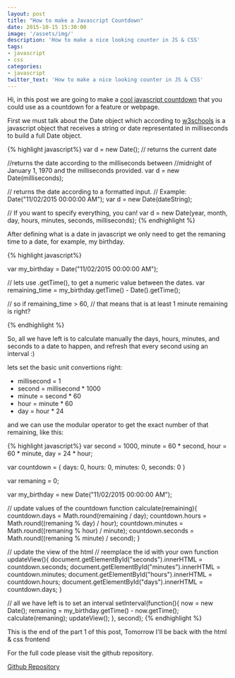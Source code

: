 ```yaml
---
layout: post
title: "How to make a Javascript Countdown"
date: 2015-10-15 15:30:00
image: '/assets/img/'
description: 'How to make a nice looking counter in JS & CSS'
tags:
- javascript
- css
categories:
- javascript
twitter_text: 'How to make a nice looking counter in JS & CSS'
---
```

Hi, in this post we are going to make a [cool javascript countdown](https://chamoysvoice.github.io/birthday) that you could use as a countdown for a feature or webpage.

First we must talk about the Date object which according to [w3schools](http://www.w3schools.com/jsref/jsref_obj_date.asp) is a javascript object that receives a string or date representated in milliseconds to build a full Date object.

{% highlight javascript%}
var d = new Date(); // returns the current date

//returns the date according to the milliseconds between
//midnight of January 1, 1970 and the milliseconds provided.
var d = new Date(milliseconds);

// returns the date according to a formatted input.
// Example: Date("11/02/2015 00:00:00 AM");
var d = new Date(dateString);

// If you want to specify everything, you can!
var d = new Date(year, month, day, hours, minutes, seconds, milliseconds);
{% endhighlight %}

After defining what is a date in javascript we only need to get the remaning time to a date, for example, my birthday.

{% highlight javascript%}

var my_birthday = Date("11/02/2015 00:00:00 AM");

// lets use .getTime(), to get a numeric value between the dates.
var remaining_time = my_birthday.getTime() - Date().getTime();

// so if remaining_time > 60,
// that means that is at least 1 minute remaining is right?

{% endhighlight %}

So, all we have left is to calculate manually the days, hours, minutes, and seconds to a date to happen, and refresh that every second using an interval :)

lets set the basic unit convertions right:


- millisecond = 1
- second = millisecond * 1000
- minute = second * 60
- hour = minute * 60
- day = hour * 24

and we can use the modular operator to get the exact number of that remaining, like this:

{% highlight javascript%}
var second = 1000,
minute = 60 * second,
hour = 60 * minute,
day = 24 * hour;

var countdown = {
  days: 0,
  hours: 0,
  minutes: 0,
  seconds: 0
}

var remaning = 0;

var my_birthday = new Date("11/02/2015 00:00:00 AM");

// update values of the countdown
function calculate(remaining){
  countdown.days = Math.round(remaining / day);
  countdown.hours  = Math.round((remaning % day) / hour);
  countdown.minutes = Math.round((remaning % hour) / minute);
  countdown.seconds = Math.round((remaning % minute) / second);
}

// update the view of the html
// reemplace the id with your own
function updateView(){
  document.getElementById("seconds").innerHTML = countdown.seconds;
  document.getElementById("minutes").innerHTML = countdown.minutes;
  document.getElementById("hours").innerHTML = countdown.hours;
  document.getElementById("days").innerHTML = countdown.days;
}

// all we have left is to set an interval
setInterval(function(){
  now = new Date();
  remaning = my_birthday.getTime() - now.getTime();
  calculate(remaning);
  updateView();
}, second);
{% endhighlight %}

This is the end of the part 1 of this post, Tomorrow I'll be back with the html & css frontend

For the full code please visit the github repository.

[Github Repository](https://github.com/chamoysvoice/birthday)
